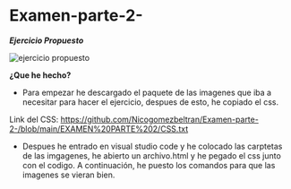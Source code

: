 # Examen-parte-2-

***Ejercicio Propuesto***

![ejercicio propuesto](https://user-images.githubusercontent.com/73166385/104010942-9c652b00-51ad-11eb-8425-698af590502c.png)

**¿Que he hecho?**
* Para empezar he descargado el paquete de las imagenes que iba a necesitar para hacer el ejercicio, despues de esto, he copiado el css.

Link del CSS: https://github.com/Nicogomezbeltran/Examen-parte-2-/blob/main/EXAMEN%20PARTE%202/CSS.txt
  
* Despues he entrado en visual studio code y he colocado las carptetas de las imgagenes, he abierto un archivo.html y he pegado el css junto con el codigo. 
A continuación, he puesto los comandos para que las imagenes se vieran bien.
 
 


   
   
   
   
   
   
   
   

